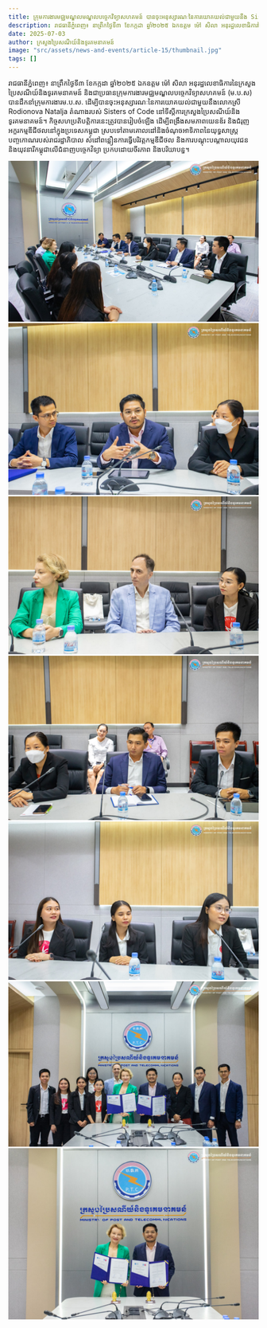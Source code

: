 ```yaml
---
title: ក្រុមការងារមជ្ឈមណ្ឌលមណ្ឌលបច្ចេកវិទ្យាសហគមន៍ បានចុះអនុស្សារណៈនៃការយោគយល់ជាមួយនឹង Sisters of Code 
description: រាជធានីភ្នំពេញ៖ នាព្រឹកថ្ងៃទី៣ ខែកក្កដា ឆ្នាំ២០២៥ ឯកឧត្តម ម៉ៅ សិលា អនុរដ្ឋលេខាធិការនៃក្រសួងប្រៃសណីយ៍និងទូរគមនាគមន៍ និងជាប្រធានក្រុមការងារមជ្ឈមណ្ឌលបច្ចេកវិទ្យាសហគមន៍ (ម.ប.ស) បានដឹកនាំក្រុមការងារម.ប.ស. ដើម្បីបានចុះអនុស្សារណៈនៃការយោគយល់ជាមួយនឹងលោកស្រី Rodionova Natalja តំណាងរបស់ Sisters of Code នៅទីស្ដីការក្រសួងប្រៃសណីយ៍និងទូរគមនាគមន៍។ 
date: 2025-07-03 
author: ក្រសួងប្រៃសណីយ៍និងទូរគមនាគមន៍
image: "src/assets/news-and-events/article-15/thumbnail.jpg"
tags: []
---
```


រាជធានីភ្នំពេញ៖ នាព្រឹកថ្ងៃទី៣ ខែកក្កដា ឆ្នាំ២០២៥ ឯកឧត្តម ម៉ៅ សិលា អនុរដ្ឋលេខាធិការនៃក្រសួងប្រៃសណីយ៍និងទូរគមនាគមន៍ និងជាប្រធានក្រុមការងារមជ្ឈមណ្ឌលបច្ចេកវិទ្យាសហគមន៍ (ម.ប.ស) បានដឹកនាំក្រុមការងារម.ប.ស. ដើម្បីបានចុះអនុស្សារណៈនៃការយោគយល់ជាមួយនឹងលោកស្រី Rodionova Natalja តំណាងរបស់ Sisters of Code នៅទីស្ដីការក្រសួងប្រៃសណីយ៍និងទូរគមនាគមន៍។
កិច្ចសហប្រតិបត្តិការនេះត្រូវបានរៀបចំឡើង ដើម្បីពង្រឹងសមភាពយេនឌ័រ និងជំរុញអក្ខរកម្មឌីជីថលនៅក្នុងប្រទេសកម្ពុជា ស្របទៅតាមគោលដៅនិងចំណុចអាទិភាពនៃយុទ្ធសាស្ត្របញ្ចកោណរបស់រាជរដ្ឋាភិបាល សំដៅពន្លឿនការធ្វើបរិវត្តកម្មឌីជីថល និងការបណ្ដុះបណ្ដាលយុវជន និងយុវនារីកម្ពុជាលើជំនាញបច្ចេកវិទ្យា ប្រកបដោយចីរភាព និងបរិយាបន្ន។


![photo 3](src/assets/news-and-events/article-15/photo-1.jpg)
![photo 4](src/assets/news-and-events/article-15/photo-2.jpg)
![photo 3](src/assets/news-and-events/article-15/photo-3.jpg)
![photo 4](src/assets/news-and-events/article-15/photo-4.jpg)
![photo 3](src/assets/news-and-events/article-15/photo-5.jpg)
![photo 3](src/assets/news-and-events/article-15/photo-6.jpg)
![photo 3](src/assets/news-and-events/article-15/photo-7.jpg)

